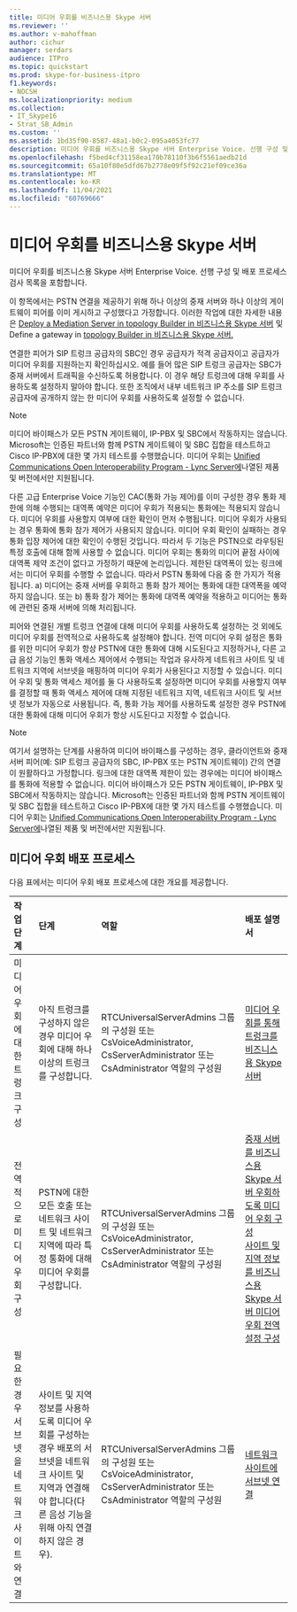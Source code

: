 ```yaml
---
title: 미디어 우회를 비즈니스용 Skype 서버
ms.reviewer: ''
ms.author: v-mahoffman
author: cichur
manager: serdars
audience: ITPro
ms.topic: quickstart
ms.prod: skype-for-business-itpro
f1.keywords:
- NOCSH
ms.localizationpriority: medium
ms.collection:
- IT_Skype16
- Strat_SB_Admin
ms.custom: ''
ms.assetid: 1bd35f90-8587-48a1-b0c2-095a4053fc77
description: 미디어 우회를 비즈니스용 Skype 서버 Enterprise Voice. 선행 구성 및 배포 프로세스 검사 목록을 포함합니다.
ms.openlocfilehash: f5bed4cf31158ea170b78110f3b6f5561aedb21d
ms.sourcegitcommit: 65a10f80e5dfd67b2778e09f5f92c21ef09ce36a
ms.translationtype: MT
ms.contentlocale: ko-KR
ms.lasthandoff: 11/04/2021
ms.locfileid: "60769666"
---
```

# <a name="deploy-media-bypass-in-skype-for-business-server"></a>미디어 우회를 비즈니스용 Skype 서버
 
미디어 우회를 비즈니스용 Skype 서버 Enterprise Voice. 선행 구성 및 배포 프로세스 검사 목록을 포함합니다.
  
이 항목에서는 PSTN 연결을 제공하기 위해 하나 이상의 중재 서버와 하나 이상의 게이트웨이 피어를 이미 게시하고 구성했다고 가정합니다. 이러한 작업에 대한 자세한 내용은 [Deploy a Mediation Server in topology Builder in 비즈니스용 Skype 서버](deploy-a-mediation-server.md) 및 Define a gateway in [topology Builder in 비즈니스용 Skype 서버.](define-a-gateway.md)
  
 연결한 피어가 SIP 트렁크 공급자의 SBC인 경우 공급자가 적격 공급자이고 공급자가 미디어 우회를 지원하는지 확인하십시오. 예를 들어 많은 SIP 트렁크 공급자는 SBC가 중재 서버에서 트래픽을 수신하도록 허용합니다. 이 경우 해당 트렁크에 대해 우회를 사용하도록 설정하지 말아야 합니다. 또한 조직에서 내부 네트워크 IP 주소를 SIP 트렁크 공급자에 공개하지 않는 한 미디어 우회를 사용하도록 설정할 수 없습니다.
  
> [!NOTE]
> 미디어 바이패스가 모든 PSTN 게이트웨이, IP-PBX 및 SBC에서 작동하지는 않습니다. Microsoft는 인증된 파트너와 함께 PSTN 게이트웨이 및 SBC 집합을 테스트하고 Cisco IP-PBX에 대한 몇 가지 테스트를 수행했습니다. 미디어 우회는 [Unified Communications Open Interoperability Program - Lync Server에](../../../SfbPartnerCertification/lync-cert/qualified-ip-pbx-gateway.md)나열된 제품 및 버전에서만 지원됩니다. 
  
다른 고급 Enterprise Voice 기능인 CAC(통화 가능 제어)를 이미 구성한 경우 통화 제한에 의해 수행되는 대역폭 예약은 미디어 우회가 적용되는 통화에는 적용되지 않습니다. 미디어 우회를 사용할지 여부에 대한 확인이 먼저 수행됩니다. 미디어 우회가 사용되는 경우 통화에 통화 참가 제어가 사용되지 않습니다. 미디어 우회 확인이 실패하는 경우 통화 입장 제어에 대한 확인이 수행된 것입니다. 따라서 두 기능은 PSTN으로 라우팅된 특정 호출에 대해 함께 사용할 수 없습니다. 미디어 우회는 통화의 미디어 끝점 사이에 대역폭 제약 조건이 없다고 가정하기 때문에 논리입니다. 제한된 대역폭이 있는 링크에서는 미디어 우회를 수행할 수 없습니다. 따라서 PSTN 통화에 다음 중 한 가지가 적용됩니다. a) 미디어는 중재 서버를 우회하고 통화 참가 제어는 통화에 대한 대역폭을 예약하지 않습니다. 또는 b) 통화 참가 제어는 통화에 대역폭 예약을 적용하고 미디어는 통화에 관련된 중재 서버에 의해 처리됩니다.
  
피어와 연결된 개별 트렁크 연결에 대해 미디어 우회를 사용하도록 설정하는 것 외에도 미디어 우회를 전역적으로 사용하도록 설정해야 합니다. 전역 미디어 우회 설정은 통화를 위한 미디어 우회가 항상 PSTN에 대한 통화에 대해 시도된다고 지정하거나, 다른 고급 음성 기능인 통화 액세스 제어에서 수행되는 작업과 유사하게 네트워크 사이트 및 네트워크 지역에 서브넷을 매핑하여 미디어 우회가 사용된다고 지정할 수 있습니다. 미디어 우회 및 통화 액세스 제어를 둘 다 사용하도록 설정하면 미디어 우회를 사용할지 여부를 결정할 때 통화 액세스 제어에 대해 지정된 네트워크 지역, 네트워크 사이트 및 서브넷 정보가 자동으로 사용됩니다. 즉, 통화 가능 제어를 사용하도록 설정한 경우 PSTN에 대한 통화에 대해 미디어 우회가 항상 시도된다고 지정할 수 없습니다.
  
> [!NOTE]
> 여기서 설명하는 단계를 사용하여 미디어 바이패스를 구성하는 경우, 클라이언트와 중재 서버 피어(예: SIP 트렁크 공급자의 SBC, IP-PBX 또는 PSTN 게이트웨이) 간의 연결이 원활하다고 가정합니다. 링크에 대한 대역폭 제한이 있는 경우에는 미디어 바이패스를 통화에 적용할 수 없습니다. 미디어 바이패스가 모든 PSTN 게이트웨이, IP-PBX 및 SBC에서 작동하지는 않습니다. Microsoft는 인증된 파트너와 함께 PSTN 게이트웨이 및 SBC 집합을 테스트하고 Cisco IP-PBX에 대한 몇 가지 테스트를 수행했습니다. 미디어 우회는 [Unified Communications Open Interoperability Program - Lync Server에](../../../SfbPartnerCertification/lync-cert/qualified-ip-pbx-gateway.md)나열된 제품 및 버전에서만 지원됩니다. 
  
## <a name="deployment-process-for-media-bypass"></a>미디어 우회 배포 프로세스

다음 표에서는 미디어 우회 배포 프로세스에 대한 개요를 제공합니다. 
  
|**작업 단계**|**단계**|**역할**|**배포 설명서**|
|:-----|:-----|:-----|:-----|
|미디어 우회에 대한 트렁크 구성  <br/> |아직 트렁크를 구성하지 않은 경우 미디어 우회에 대해 하나 이상의 트렁크를 구성합니다.  <br/> | RTCUniversalServerAdmins 그룹의 구성원 또는 CsVoiceAdministrator, CsServerAdministrator 또는 CsAdministrator 역할의 구성원 <br/> |[미디어 우회를 통해 트렁크를 비즈니스용 Skype 서버](configure-trunk-with-media-bypass.md) <br/> |
|전역적으로 미디어 우회 구성  <br/> |PSTN에 대한 모든 호출 또는 네트워크 사이트 및 네트워크 지역에 따라 특정 통화에 대해 미디어 우회를 구성합니다.  <br/> | RTCUniversalServerAdmins 그룹의 구성원 또는 CsVoiceAdministrator, CsServerAdministrator 또는 CsAdministrator 역할의 구성원 <br/> |[중재 서버를 비즈니스용 Skype 서버 우회하도록 미디어 우회 구성](bypass-the-mediation-server.md) <br/> [사이트 및 지역 정보를 비즈니스용 Skype 서버 미디어 우회 전역 설정 구성](use-site-and-region-information.md) <br/> |
|필요한 경우 서브넷을 네트워크 사이트와 연결  <br/> |사이트 및 지역 정보를 사용하도록 미디어 우회를 구성하는 경우 배포의 서브넷을 네트워크 사이트 및 지역과 연결해야 합니다(다른 음성 기능을 위해 아직 연결하지 않은 경우).  <br/> | RTCUniversalServerAdmins 그룹의 구성원 또는 CsVoiceAdministrator, CsServerAdministrator 또는 CsAdministrator 역할의 구성원 <br/> |[네트워크 사이트에 서브넷 연결](deploy-network.md#BKMK_AssociateSubnets) <br/> |
